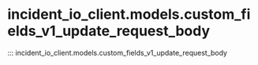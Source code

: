 # incident_io_client.models.custom_fields_v1_update_request_body

::: incident_io_client.models.custom_fields_v1_update_request_body